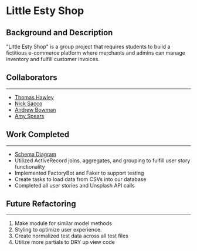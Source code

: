 # Little Esty Shop

## Background and Description

"Little Esty Shop" is a group project that requires students to build a fictitious e-commerce platform where merchants and admins can manage inventory and fulfill customer invoices.

## Collaborators
___
- [Thomas Hawley](https://github.com/thawley2)
- [Nick Sacco](https://github.com/sicknacco)
- [Andrew Bowman](https://github.com/abwmn)
- [Amy Spears](https://github.com/amspears007)

## Work Completed
___
- [Schema Diagram](https://dbdiagram.io/d/64348ed08615191cfa8ccd17)
- Utilized ActiveRecord joins, aggregates, and grouping to fulfill user story functionality
- Implemented FactoryBot and Faker to support testing
- Create tasks to load data from CSVs into our database
- Completed all user stories and Unsplash API calls

## Future Refactoring
---
1. Make module for similar model methods
1. Styling to optimize user experience.
1. Create normalized test data across all test files
1. Utilize more partials to DRY up view code









